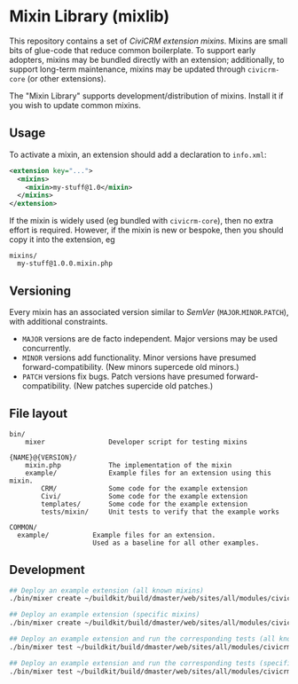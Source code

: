 # Mixin Library (mixlib)

This repository contains a set of *CiviCRM extension mixins*.  Mixins are small bits of glue-code that reduce common
boilerplate.  To support early adopters, mixins may be bundled directly with an extension; additionally, to support
long-term maintenance, mixins may be updated through `civicrm-core` (or other extensions).

The "Mixin Library" supports development/distribution of mixins.  Install it if you wish to update common mixins.

## Usage

To activate a mixin, an extension should add a declaration to `info.xml`:

```xml
<extension key="...">
  <mixins>
    <mixin>my-stuff@1.0</mixin>
  </mixins>
</extension>
```

If the mixin is widely used (eg bundled with `civicrm-core`), then no extra effort is required.
However, if the mixin is new or bespoke, then you should copy it into the extension, eg

```
mixins/
  my-stuff@1.0.0.mixin.php
```

## Versioning

Every mixin has an associated version similar to _SemVer_ (`MAJOR`.`MINOR`.`PATCH`), with additional constraints.

* `MAJOR` versions are de facto independent. Major versions may be used concurrently.
* `MINOR` versions add functionality. Minor versions have presumed forward-compatibility. (New minors supercede old minors.)
* `PATCH` versions fix bugs. Patch versions have presumed forward-compatibility. (New patches supercide old patches.)

## File layout

```
bin/
    mixer                Developer script for testing mixins

{NAME}@{VERSION}/
    mixin.php            The implementation of the mixin
    example/             Example files for an extension using this mixin.
        CRM/             Some code for the example extension
        Civi/            Some code for the example extension
        templates/       Some code for the example extension
        tests/mixin/     Unit tests to verify that the example works

COMMON/
  example/           Example files for an extension.
                     Used as a baseline for all other examples.
```

## Development

```bash
## Deploy an example extension (all known mixins)
./bin/mixer create ~/buildkit/build/dmaster/web/sites/all/modules/civicrm/ext/myexample

## Deploy an example extension (specific mixins)
./bin/mixer create ~/buildkit/build/dmaster/web/sites/all/modules/civicrmext/myexample setting-php@1.0

## Deploy an example extension and run the corresponding tests (all known mixins)
./bin/mixer test ~/buildkit/build/dmaster/web/sites/all/modules/civicrm

## Deploy an example extension and run the corresponding tests (specific mixins)
./bin/mixer test ~/buildkit/build/dmaster/web/sites/all/modules/civicrm setting-php@1.0
```
